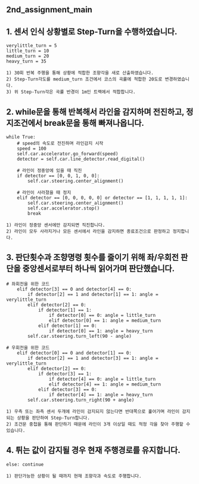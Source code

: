 ## 2nd_assignment_main

## 1. 센서 인식 상황별로 Step-Turn을 수행하였습니다.
    verylittle_turn = 5
    little_turn = 10
    medium_turn = 20
    heavy_turn = 35

    1) 30회 반복 주행을 통해 상황에 적합한 조향각을 새로 산출하였습니다.
    2) Step-Turn각도를 medium_turn 조건에서 코스의 곡률에 적합한 20도로 변경하였습니다.
    3) 위 Step-Turn각은 곡률 반경이 1m인 트랙에서 적합합니다.

## 2. while문을 통해 반복해서 라인을 감지하며 전진하고, 정지조건에서 break문을 통해 빠져나옵니다.
    while True:
        # speed의 속도로 전진하며 라인감지 시작
        speed = 100
        self.car.accelerator.go_forward(speed)
        detector = self.car.line_detector.read_digital()

        # 라인이 정중앙에 있을 때 직진
        if detector == [0, 0, 1, 0, 0]:
            self.car.steering.center_alignment()

        # 라인이 사라졌을 때 정지
        elif detector == [0, 0, 0, 0, 0] or detector == [1, 1, 1, 1, 1]:
            self.car.steering.center_alignment()
            self.car.accelerator.stop()
            break
    
    1) 라인이 정중앙 센서에만 감지되면 직진합니다.
    2) 라인이 모두 사라지거나 모든 센서에서 라인을 감지하면 종료조건으로 판정하고 정지합니다.

## 3. 판단횟수과 조향명령 횟수를 줄이기 위해 좌/우회전 판단을 중앙센서로부터 하나씩 읽어가며 판단했습니다.
    # 좌회전을 위한 코드
        elif detector[3] == 0 and detector[4] == 0:
            if detector[2] == 1 and detector[1] == 1: angle = verylittle_turn
            elif detector[2] == 0:
                if detector[1] == 1:
                    if detector[0] == 0: angle = little_turn
                    elif detector[0] == 1: angle = medium_turn
                elif detector[1] == 0:
                    if detector[0] == 1: angle = heavy_turn
            self.car.steering.turn_left(90 - angle)

    # 우회전을 위한 코드
        elif detector[0] == 0 and detector[1] == 0:
            if detector[2] == 1 and detector[3] == 1: angle = verylittle_turn
            elif detector[2] == 0:
                if detector[3] == 1:
                    if detector[4] == 0: angle = little_turn
                    elif detector[4] == 1: angle = medium_turn
                elif detector[3] == 0:
                    if detector[4] == 1: angle = heavy_turn
            self.car.steering.turn_right(90 + angle)

    1) 우측 또는 좌측 센서 두개에 라인이 감지되지 않는다면 반대쪽으로 훑어가며 라인이 감지되는 상황을 판단하여 Step-Turn합니다.
    2) 조건문 중첩을 통해 판단하기 때문에 라인이 3개 이상일 때도 적정 각을 찾아 주행할 수 있습니다.

## 4. 튀는 값이 감지될 경우 현재 주행경로를 유지합니다.
    else: continue
    
    1) 판단가능한 상황이 될 때까지 현재 조향각과 속도로 주행합니다.
